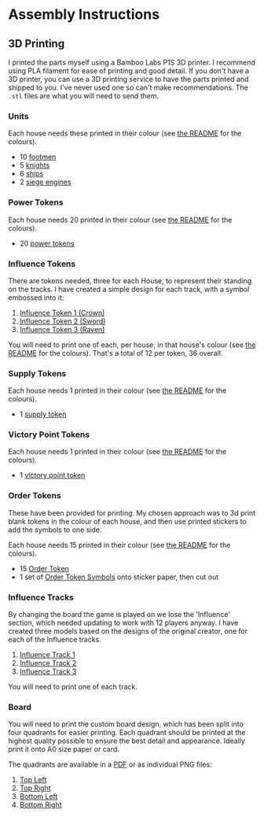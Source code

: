 # Assembly Instructions

## 3D Printing

I printed the parts myself using a Bamboo Labs P1S 3D printer. I recommend using PLA filament for ease of printing and good detail. If you don't have a 3D printer, you can use a 3D printing service to have the parts printed and shipped to you. I've never used one so can't make recommendations. The `.stl` files are what you will need to send them.

### Units

Each house needs these printed in their colour (see [the README](./README.md#general-information) for the colours).

- 10 [footmen](./3d-printing/units/footman.stl)
- 5 [knights](./3d-printing/units/knight.stl)
- 6 [ships](./3d-printing/units/ship.stl)
- 2 [siege engines](./3d-printing/units/siege-engine.stl)

### Power Tokens

Each house needs 20 printed in their colour (see [the README](./README.md#general-information) for the colours).

- 20 [power tokens](./3d-printing/other/power-token.stl)

### Influence Tokens

There are tokens needed, three for each House, to represent their standing on the tracks. I have created a simple design for each track, with a symbol embossed into it:

1. [Influence Token 1 (Crown)](./3d-printing/influence/crown-token.stl)
2. [Influence Token 2 (Sword)](./3d-printing/influence/sword-token.stl)
3. [Influence Token 3 (Raven)](./3d-printing/influence/raven-token.stl)

You will need to print one of each, per house, in that house's colour (see [the README](./README.md#general-information) for the colours). That's a total of 12 per token, 36 overall.

### Supply Tokens

Each house needs 1 printed in their colour (see [the README](./README.md#general-information) for the colours).

- 1 [supply token](./3d-printing/other/supply-token.stl)

### Victory Point Tokens

Each house needs 1 printed in their colour (see [the README](./README.md#general-information) for the colours).

- 1 [victory point token](./3d-printing/other/victory-point-token.stl)

### Order Tokens

These have been provided for printing. My chosen approach was to 3d print blank tokens in the colour of each house, and then use printed stickers to add the symbols to one side.

Each house needs 15 printed in their colour (see [the README](./README.md#general-information) for the colours).

- 15 [Order Token](./3d-printing/other/order-token.stl)
- 1 set of [Order Token Symbols](./printing/Order-Tokens-Faces.jpg) onto sticker paper, then cut out

### Influence Tracks

By changing the board the game is played on we lose the 'Influence' section, which needed updating to work with 12 players anyway. I have created three models based on the designs of the original creator, one for each of the Influence tracks.

1. [Influence Track 1](./3d-printing/influence/board-1.stl)
2. [Influence Track 2](./3d-printing/influence/board-2.stl)
3. [Influence Track 3](./3d-printing/influence/board-3.stl)

You will need to print one of each track.

### Board

You will need to print the custom board design, which has been split into four quadrants for easier printing. Each quadrant should be printed at the highest quality possible to ensure the best detail and appearance. Ideally print it onto A0 size paper or card.

The quadrants are available in a [PDF](./printing/board/map_quadrants_A0.pdf) or as individual PNG files:

1. [Top Left](./printing/board/part1_top_left.png)
2. [Top Right](./printing/board/part1_top_right.png)
3. [Bottom Left](./printing/board/part1_bottom_left.png)
4. [Bottom Right](./printing/board/part1_bottom_right.png)
